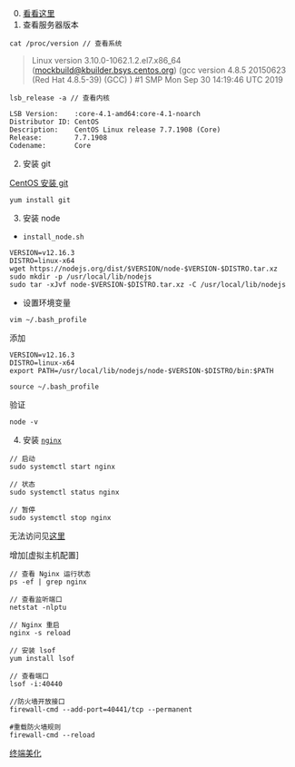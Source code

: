 0. [看看这里](https://juejin.im/post/5be5593a6fb9a049ab0d1d40)
1. 查看服务器版本

```
cat /proc/version // 查看系统
```
> Linux version 3.10.0-1062.1.2.el7.x86_64 (mockbuild@kbuilder.bsys.centos.org) (gcc version 4.8.5 20150623 (Red Hat 4.8.5-39) (GCC) ) #1 SMP Mon Sep 30 14:19:46 UTC 2019

      
```
lsb_release -a // 查看内核

LSB Version:    :core-4.1-amd64:core-4.1-noarch
Distributor ID: CentOS
Description:    CentOS Linux release 7.7.1908 (Core)
Release:        7.7.1908
Codename:       Core
```

2. 安装 git

[CentOS 安装 git](https://www.jianshu.com/p/e6ecd86397fb)


```
yum install git
```
3. 安装 node

- `install_node.sh`

```
VERSION=v12.16.3
DISTRO=linux-x64
wget https://nodejs.org/dist/$VERSION/node-$VERSION-$DISTRO.tar.xz
sudo mkdir -p /usr/local/lib/nodejs
sudo tar -xJvf node-$VERSION-$DISTRO.tar.xz -C /usr/local/lib/nodejs
```

- 设置环境变量

`vim ~/.bash_profile `

添加

```
VERSION=v12.16.3
DISTRO=linux-x64
export PATH=/usr/local/lib/nodejs/node-$VERSION-$DISTRO/bin:$PATH
```

`source ~/.bash_profile`

验证

`node -v`

4. 安装 [`nginx`](https://segmentfault.com/a/1190000018109309)

```
// 启动
sudo systemctl start nginx

// 状态
sudo systemctl status nginx

// 暂停
sudo systemctl stop nginx
```
无法访问见[这里](https://yq.aliyun.com/articles/87135)

增加[虚拟主机配置]

```
// 查看 Nginx 运行状态
ps -ef | grep nginx

// 查看监听端口
netstat -nlptu

// Nginx 重启
nginx -s reload   

// 安装 lsof
yum install lsof

// 查看端口
lsof -i:40440

//防火墙开放接口
firewall-cmd --add-port=40441/tcp --permanent

#重载防火墙规则
firewall-cmd --reload

```

[终端美化](https://juejin.im/post/5d737d25e51d4561ce5a1cc2)

